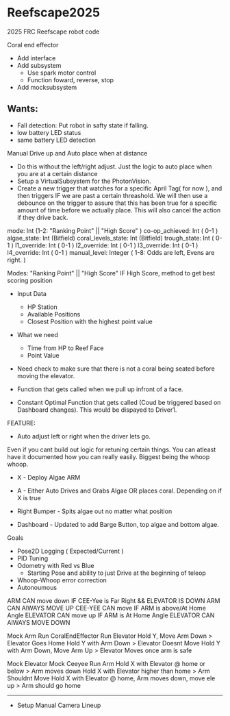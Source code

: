 # Reefscape2025
2025 FRC Reefscape robot code

Coral end effector
* Add interface
* Add subsystem
    * Use spark motor control
    * Function foward, reverse, stop
* Add mocksubsystem

## Wants:
* Fall detection: Put robot in safty state if falling.
* low battery LED status
* same battery LED detection



Manual Drive up and Auto place when at distance
 * Do this without the left/right adjust. Just the logic to auto place when you are at a certain distance
 * Setup a VirtualSubsystem for the PhotonVision.
 * Create a new trigger that watches for a specific April Tag( for now ), and then triggers IF we are past a certain threashold.
    We will then use a debounce on the trigger to assure that this has been true for a specific amount of time before we actually place. This will also cancel the action if they drive back.





mode: Int (1-2: "Ranking Point" || "High Score" )
co-op_achieved: Int ( 0-1 )
algae_state: Int (Bitfield)
coral_levels_state: Int (Bitfield)
trough_state: Int ( 0-1 )
l1_override: Int ( 0-1 )
l2_override: Int ( 0-1 )
l3_override: Int ( 0-1 )
l4_override: Int ( 0-1 )
manual_level: Integer ( 1-8: Odds are left, Evens are right. )





Modes: "Ranking Point" || "High Score"
IF High Score, method to get best scoring position
* Input Data
    * HP Station
    * Available Positions
    * Closest Position with the highest point value

* What we need
    * Time from HP to Reef Face
    * Point Value


* Need check to make sure that there is not a coral being seated before moving the elevator.
* Function that gets called when we pull up infront of a face.
* Constant Optimal Function that gets called (Coud be triggered based on Dashboard changes). This would be dispayed to Driver1.



FEATURE:
* Auto adjust left or right when the driver lets go.




Even if you cant build out logic for retuning certain things. You can atleast have it documented how you can really easily. Biggest being the whoop whoop.






* X - Deploy Algae ARM
* A - Either Auto Drives and Grabs Algae OR places coral. Depending on if X is true
* Right Bumper - Spits algae out no matter what position

* Dashboard - Updated to add Barge Button, top algae and bottom algae.






Goals
* Pose2D Logging ( Expected/Current )
* PID Tuning
* Odometry with Red vs Blue
    * Starting Pose and ability to just Drive at the beginning of teleop
* Whoop-Whoop error correction
* Autonoumous



ARM CAN move down IF CEE-Yee is Far Right && ELEVATOR IS DOWN
ARM CAN AlWAYS MOVE UP
CEE-YEE CAN move IF ARM is above/At Home Angle
ELEVATOR CAN move up IF ARM is At Home Angle
ELEVATOR CAN AlWAYS MOVE DOWN



Mock Arm
Run CoralEndEffector
Run Elevator
    Hold Y, Move Arm Down > Elevator Goes Home
    Hold Y with Arm Down > Elevator Doesnt Move
    Hold Y with Arm Down, Move Arm Up > Elevator Moves once arm is safe

Mock Elevator
Mock Ceeyee
Run Arm
    Hold X with Elevator @ home or below > Arm moves down
    Hold X with Elevator higher than home > Arm Shouldnt Move
    Hold X with Elevator @ home, Arm moves down, move ele up > Arm should go home


------------------------------------------------------------


* Setup Manual Camera Lineup

